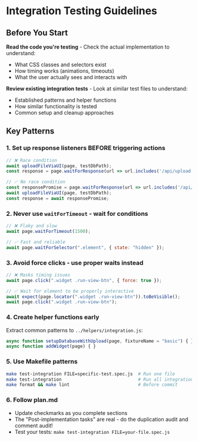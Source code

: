 # Integration Testing Guidelines

## Before You Start

**Read the code you're testing** - Check the actual implementation to understand:
- What CSS classes and selectors exist
- How timing works (animations, timeouts)
- What the user actually sees and interacts with

**Review existing integration tests** - Look at similar test files to understand:
- Established patterns and helper functions
- How similar functionality is tested
- Common setup and cleanup approaches

## Key Patterns

### 1. Set up response listeners BEFORE triggering actions
```javascript
// ❌ Race condition
await uploadFileViaUI(page, testDbPath);
const response = page.waitForResponse(url => url.includes('/api/upload'));

// ✅ No race condition
const responsePromise = page.waitForResponse(url => url.includes('/api/upload'));
await uploadFileViaUI(page, testDbPath);
const response = await responsePromise;
```

### 2. Never use `waitForTimeout` - wait for conditions
```javascript
// ❌ Flaky and slow
await page.waitForTimeout(1500);

// ✅ Fast and reliable
await page.waitForSelector(".element", { state: "hidden" });
```

### 3. Avoid force clicks - use proper waits instead
```javascript
// ❌ Masks timing issues
await page.click(".widget .run-view-btn", { force: true });

// ✅ Wait for element to be properly interactive
await expect(page.locator(".widget .run-view-btn")).toBeVisible();
await page.click(".widget .run-view-btn");
```

### 4. Create helper functions early
Extract common patterns to `../helpers/integration.js`:
```javascript
async function setupDatabaseWithUpload(page, fixtureName = "basic") { }
async function addWidget(page) { }
```

### 5. Use Makefile patterns
```bash
make test-integration FILE=specific-test.spec.js  # Run one file
make test-integration                             # Run all integration tests
make format && make lint                          # Before commit
```

### 6. Follow plan.md
- Update checkmarks as you complete sections
- The "Post-implementation tasks" are real - do the duplication audit and comment audit!
- Test your tests: `make test-integration FILE=your-file.spec.js`